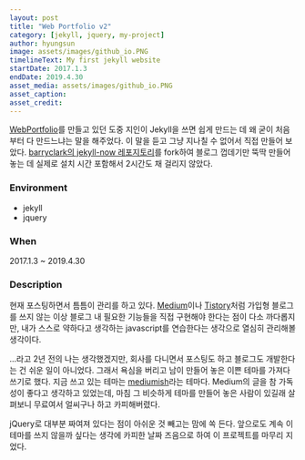 ```yaml
---
layout: post
title: "Web Portfolio v2"
category: [jekyll, jquery, my-project]
author: hyungsun
image: assets/images/github_io.PNG
timelineText: My first jekyll website
startDate: 2017.1.3
endDate: 2019.4.30
asset_media: assets/images/github_io.PNG
asset_caption: 
asset_credit: 
---
```


[WebPortfolio]({{site.baseurl}}/WebPortfolio)를 만들고 있던 도중 지인이 Jekyll을 쓰면 쉽게 만드는 데 왜 굳이 처음부터 다 만드느냐는 말을 해주었다.
이 말을 듣고 그냥 지나칠 수 없어서 직접 만들어 보았다. [barryclark의 jekyll-now 레포지토리](https://github.com/barryclark/jekyll-now)를 fork하여 블로그 껍데기만 뚝딱 만들어 놓는 데 실제로 설치 시간 포함해서 2시간도 채 걸리지 않았다.

### Environment
+ jekyll
+ jquery

### When
2017.1.3 ~ 2019.4.30

### Description
현재 포스팅하면서 틈틈이 관리를 하고 있다. [Medium](https://medium.com/)이나 [Tistory](https://www.tistory.com/)처럼 가입형 블로그를 쓰지 않는 이상 블로그 내 필요한 기능들을 직접 구현해야 한다는 점이 다소 까다롭지만, 내가 스스로 약하다고 생각하는 javascript를 연습한다는 생각으로 열심히 관리해볼 생각이다.

...라고 2년 전의 나는 생각했겠지만, 회사를 다니면서 포스팅도 하고 블로그도 개발한다는 건 쉬운 일이 아니었다. 그래서 욕심을 버리고 남이 만들어 놓은 이쁜 테마를 가져다 쓰기로 했다. 지금 쓰고 있는 테마는 [mediumish](https://jekyllthemes.io/theme/mediumish)라는 테마다. Medium의 글을 참 가독성이 좋다고 생각하고 있었는데, 마침 그 비슷하게 테마를 만들어 놓은 사람이 있길래 살펴보니 무료여서 얼씨구나 하고 카피해버렸다.

jQuery로 대부분 짜여져 있다는 점이 아쉬운 것 빼고는 맘에 쏙 든다. 앞으로도 계속 이 테마를 쓰지 않을까 싶다는 생각에 카피한 날짜 즈음으로 하여 이 프로젝트를 마무리 지었다.

